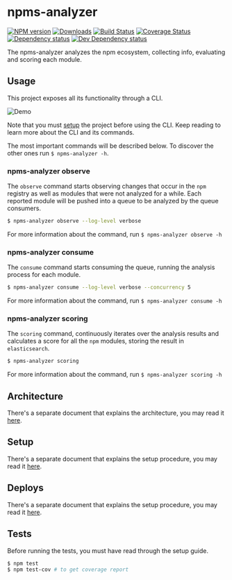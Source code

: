 # npms-analyzer

[![NPM version][npm-image]][npm-url] [![Downloads][downloads-image]][npm-url] [![Build Status][travis-image]][travis-url] [![Coverage Status][coveralls-image]][coveralls-url] [![Dependency status][david-dm-image]][david-dm-url] [![Dev Dependency status][david-dm-dev-image]][david-dm-dev-url]

The npms-analyzer analyzes the npm ecosystem, collecting info, evaluating and scoring each module.

## Usage

This project exposes all its functionality through a CLI.

![Demo](https://i.imgur.com/nz9CzVR.gif)

Note that you must [setup](./docs/setup.md) the project before using the CLI. Keep reading to learn more about the CLI and its commands.

The most important commands will be described below. To discover the other ones run `$ npms-analyzer -h`.

### npms-analyzer observe

The `observe` command starts observing changes that occur in the `npm` registry as well as modules that were not analyzed for a while. Each reported module will be pushed into a queue to be analyzed by the queue consumers.

```bash
$ npms-analyzer observe --log-level verbose
```

For more information about the command, run `$ npms-analyzer observe -h`

### npms-analyzer consume

The `consume` command starts consuming the queue, running the analysis process for each module.

```bash
$ npms-analyzer consume --log-level verbose --concurrency 5
```

For more information about the command, run `$ npms-analyzer consume -h`

### npms-analyzer scoring

The `scoring` command, continuously iterates over the analysis results and calculates a score for all the `npm` modules, storing the result in `elasticsearch`.

```bash
$ npms-analyzer scoring
```

For more information about the command, run `$ npms-analyzer scoring -h`

## Architecture

There's a separate document that explains the architecture, you may read it [here](./docs/architecture.md).

## Setup

There's a separate document that explains the setup procedure, you may read it [here](./docs/setup.md).

## Deploys

There's a separate document that explains the setup procedure, you may read it [here](./docs/deploys.md).

## Tests

Before running the tests, you must have read through the setup guide.

```bash
$ npm test
$ npm test-cov # to get coverage report
```

[coveralls-image]: https://img.shields.io/coveralls/npms-io/npms-analyzer.svg
[coveralls-url]: https://coveralls.io/r/npms-io/npms-analyzer
[david-dm-dev-image]: https://img.shields.io/david/dev/npms-io/npms-analyzer.svg
[david-dm-dev-url]: https://david-dm.org/npms-io/npms-analyzer#info=devDependencies
[david-dm-image]: https://img.shields.io/david/npms-io/npms-analyzer.svg
[david-dm-url]: https://david-dm.org/npms-io/npms-analyzer
[downloads-image]: http://img.shields.io/npm/dm/npms-analyzer.svg
[npm-image]: http://img.shields.io/npm/v/npms-analyzer.svg
[npm-url]: https://npmjs.org/package/npms-analyzer
[travis-image]: http://img.shields.io/travis/npms-io/npms-analyzer.svg
[travis-url]: https://travis-ci.org/npms-io/npms-analyzer
